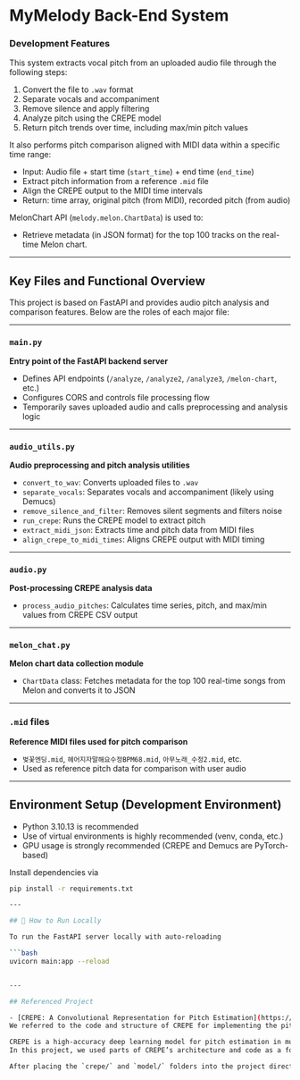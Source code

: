 # MyMelody Back-End System

### Development Features

This system extracts vocal pitch from an uploaded audio file through the following steps:

1. Convert the file to `.wav` format  
2. Separate vocals and accompaniment  
3. Remove silence and apply filtering  
4. Analyze pitch using the CREPE model  
5. Return pitch trends over time, including max/min pitch values  

It also performs pitch comparison aligned with MIDI data within a specific time range:

- Input: Audio file + start time (`start_time`) + end time (`end_time`)  
- Extract pitch information from a reference `.mid` file  
- Align the CREPE output to the MIDI time intervals  
- Return: time array, original pitch (from MIDI), recorded pitch (from audio)

MelonChart API (`melody.melon.ChartData`) is used to:
- Retrieve metadata (in JSON format) for the top 100 tracks on the real-time Melon chart.

---

## Key Files and Functional Overview

This project is based on FastAPI and provides audio pitch analysis and comparison features. Below are the roles of each major file:

---

### `main.py`  
**Entry point of the FastAPI backend server**

- Defines API endpoints (`/analyze`, `/analyze2`, `/analyze3`, `/melon-chart`, etc.)
- Configures CORS and controls file processing flow
- Temporarily saves uploaded audio and calls preprocessing and analysis logic

---

### `audio_utils.py`  
**Audio preprocessing and pitch analysis utilities**

- `convert_to_wav`: Converts uploaded files to `.wav`  
- `separate_vocals`: Separates vocals and accompaniment (likely using Demucs)  
- `remove_silence_and_filter`: Removes silent segments and filters noise  
- `run_crepe`: Runs the CREPE model to extract pitch  
- `extract_midi_json`: Extracts time and pitch data from MIDI files  
- `align_crepe_to_midi_times`: Aligns CREPE output with MIDI timing

---

### `audio.py`  
**Post-processing CREPE analysis data**

- `process_audio_pitches`: Calculates time series, pitch, and max/min values from CREPE CSV output

---

### `melon_chat.py`  
**Melon chart data collection module**

- `ChartData` class: Fetches metadata for the top 100 real-time songs from Melon and converts it to JSON

---

### `.mid` files  
**Reference MIDI files used for pitch comparison**

- `벚꽃엔딩.mid`, `헤어지자말해요수정BPM68.mid`, `아무노래_수정2.mid`, etc.  
- Used as reference pitch data for comparison with user audio

---

## Environment Setup (Development Environment)

- Python 3.10.13 is recommended  
- Use of virtual environments is highly recommended (venv, conda, etc.)  
- GPU usage is strongly recommended (CREPE and Demucs are PyTorch-based)  


Install dependencies via
  ```bash
  pip install -r requirements.txt

---

## 🔧 How to Run Locally

To run the FastAPI server locally with auto-reloading

```bash
uvicorn main:app --reload


---

## Referenced Project

- [CREPE: A Convolutional Representation for Pitch Estimation](https://github.com/marl/crepe.git)  
  We referred to the code and structure of CREPE for implementing the pitch detection functionality.

CREPE is a high-accuracy deep learning model for pitch estimation in music information retrieval (MIR).  
In this project, we used parts of CREPE’s architecture and code as a foundation, and extended it with our own features and processing steps.

After placing the `crepe/` and `model/` folders into the project directory, you must install CREPE locally using the `setup.py` inside the folder.
